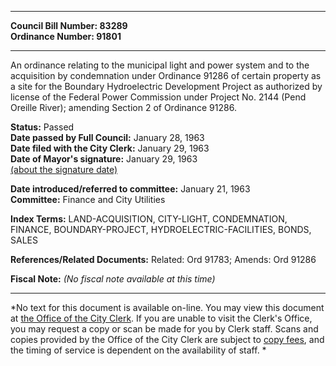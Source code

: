 * * * * *  
  
**Council Bill Number: [](#h0)[](#h2)83289**   
**Ordinance Number: 91801**  
  
* * * * *  
  
An ordinance relating to the municipal light and power system and to the acquisition by condemnation under Ordinance 91286 of certain property as a site for the Boundary Hydroelectric Development Project as authorized by license of the Federal Power Commission under Project No. 2144 (Pend Oreille River); amending Section 2 of Ordinance 91286.  
  
**Status:** Passed   
**Date passed by Full Council:** January 28, 1963   
**Date filed with the City Clerk:** January 29, 1963   
**Date of Mayor's signature:** January 29, 1963   
[(about the signature date)](/~public/approvaldate.htm)   
  
  
**Date introduced/referred to committee:** January 21, 1963   
**Committee:** Finance and City Utilities   
  
**Index Terms:** LAND-ACQUISITION, CITY-LIGHT, CONDEMNATION, FINANCE, BOUNDARY-PROJECT, HYDROELECTRIC-FACILITIES, BONDS, SALES  
  
**References/Related Documents:** Related: Ord 91783; Amends: Ord 91286  
  
**Fiscal Note:** *(No fiscal note available at this time)*  
  
* * * * *  
  
*No text for this document is available on-line. You may view this document at [the Office of the City Clerk](http://www.seattle.gov/leg/clerk/contactUs.htm). If you are unable to visit the Clerk's Office, you may request a copy or scan be made for you by Clerk staff. Scans and copies provided by the Office of the City Clerk are subject to [copy fees](http://clerk.seattle.gov/~public/clerkfees.htm), and the timing of service is dependent on the availability of staff. *  
  
  
